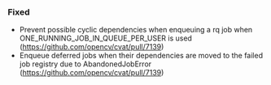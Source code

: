 ### Fixed

- Prevent possible cyclic dependencies when enqueuing a rq job when ONE_RUNNING_JOB_IN_QUEUE_PER_USER is used
  (<https://github.com/opencv/cvat/pull/7139>)
- Enqueue deferred jobs when their dependencies are moved to the failed job registry due to AbandonedJobError
  (<https://github.com/opencv/cvat/pull/7139>)
